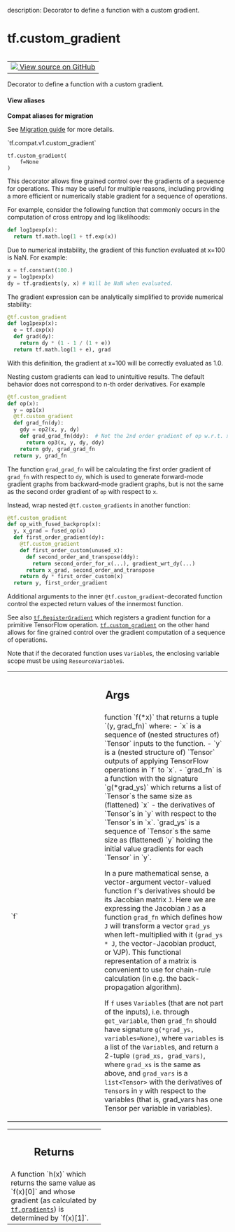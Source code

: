 description: Decorator to define a function with a custom gradient.

<div itemscope itemtype="http://developers.google.com/ReferenceObject">
<meta itemprop="name" content="tf.custom_gradient" />
<meta itemprop="path" content="Stable" />
</div>

# tf.custom_gradient

<!-- Insert buttons and diff -->

<table class="tfo-notebook-buttons tfo-api nocontent" align="left">
<td>
  <a target="_blank" href="https://github.com/tensorflow/tensorflow/blob/r2.3/tensorflow/python/ops/custom_gradient.py#L88-L222">
    <img src="https://www.tensorflow.org/images/GitHub-Mark-32px.png" />
    View source on GitHub
  </a>
</td>
</table>



Decorator to define a function with a custom gradient.

<section class="expandable">
  <h4 class="showalways">View aliases</h4>
  <p>
<b>Compat aliases for migration</b>
<p>See
<a href="https://www.tensorflow.org/guide/migrate">Migration guide</a> for
more details.</p>
<p>`tf.compat.v1.custom_gradient`</p>
</p>
</section>

<pre class="devsite-click-to-copy prettyprint lang-py tfo-signature-link">
<code>tf.custom_gradient(
    f=None
)
</code></pre>



<!-- Placeholder for "Used in" -->

This decorator allows fine grained control over the gradients of a sequence
for operations.  This may be useful for multiple reasons, including providing
a more efficient or numerically stable gradient for a sequence of operations.

For example, consider the following function that commonly occurs in the
computation of cross entropy and log likelihoods:

```python
def log1pexp(x):
  return tf.math.log(1 + tf.exp(x))
```

Due to numerical instability, the gradient of this function evaluated at x=100
is NaN.  For example:

```python
x = tf.constant(100.)
y = log1pexp(x)
dy = tf.gradients(y, x) # Will be NaN when evaluated.
```

The gradient expression can be analytically simplified to provide numerical
stability:

```python
@tf.custom_gradient
def log1pexp(x):
  e = tf.exp(x)
  def grad(dy):
    return dy * (1 - 1 / (1 + e))
  return tf.math.log(1 + e), grad
```

With this definition, the gradient at x=100 will be correctly evaluated as
1.0.

Nesting custom gradients can lead to unintuitive results. The default
behavior does not correspond to n-th order derivatives. For example

```python
@tf.custom_gradient
def op(x):
  y = op1(x)
  @tf.custom_gradient
  def grad_fn(dy):
    gdy = op2(x, y, dy)
    def grad_grad_fn(ddy):  # Not the 2nd order gradient of op w.r.t. x.
      return op3(x, y, dy, ddy)
    return gdy, grad_grad_fn
  return y, grad_fn
```

The function `grad_grad_fn` will be calculating the first order gradient
of `grad_fn` with respect to `dy`, which is used to generate forward-mode
gradient graphs from backward-mode gradient graphs, but is not the same as
the second order gradient of `op` with respect to `x`.

Instead, wrap nested `@tf.custom_gradients` in another function:

```python
@tf.custom_gradient
def op_with_fused_backprop(x):
  y, x_grad = fused_op(x)
  def first_order_gradient(dy):
    @tf.custom_gradient
    def first_order_custom(unused_x):
      def second_order_and_transpose(ddy):
        return second_order_for_x(...), gradient_wrt_dy(...)
      return x_grad, second_order_and_transpose
    return dy * first_order_custom(x)
  return y, first_order_gradient
```

Additional arguments to the inner `@tf.custom_gradient`-decorated function
control the expected return values of the innermost function.

See also <a href="../tf/RegisterGradient.md"><code>tf.RegisterGradient</code></a> which registers a gradient function for a
primitive TensorFlow operation. <a href="../tf/custom_gradient.md"><code>tf.custom_gradient</code></a> on the other hand allows
for fine grained control over the gradient computation of a sequence of
operations.

Note that if the decorated function uses `Variable`s, the enclosing variable
scope must be using `ResourceVariable`s.

<!-- Tabular view -->
 <table class="responsive fixed orange">
<colgroup><col width="214px"><col></colgroup>
<tr><th colspan="2"><h2 class="add-link">Args</h2></th></tr>

<tr>
<td>
`f`
</td>
<td>
function `f(*x)` that returns a tuple `(y, grad_fn)` where:
- `x` is a sequence of (nested structures of) `Tensor` inputs to the
function.
- `y` is a (nested structure of) `Tensor` outputs of applying TensorFlow
operations in `f` to `x`.
- `grad_fn` is a function with the signature `g(*grad_ys)` which returns
a list of `Tensor`s the same size as (flattened) `x` - the derivatives
of `Tensor`s in `y` with respect to the `Tensor`s in `x`.  `grad_ys` is
a sequence of `Tensor`s the same size as (flattened) `y` holding the
initial value gradients for each `Tensor` in `y`.

In a pure mathematical sense, a vector-argument vector-valued function
`f`'s derivatives should be its Jacobian matrix `J`. Here we are
expressing the Jacobian `J` as a function `grad_fn` which defines how
`J` will transform a vector `grad_ys` when left-multiplied with it
(`grad_ys * J`, the vector-Jacobian product, or VJP). This functional
representation of a matrix is convenient to use for chain-rule
calculation (in e.g. the back-propagation algorithm).

If `f` uses `Variable`s (that are not part of the
inputs), i.e. through `get_variable`, then `grad_fn` should have
signature `g(*grad_ys, variables=None)`, where `variables` is a list of
the `Variable`s, and return a 2-tuple `(grad_xs, grad_vars)`, where
`grad_xs` is the same as above, and `grad_vars` is a `list<Tensor>`
with the derivatives of `Tensor`s in `y` with respect to the variables
(that is, grad_vars has one Tensor per variable in variables).
</td>
</tr>
</table>



<!-- Tabular view -->
 <table class="responsive fixed orange">
<colgroup><col width="214px"><col></colgroup>
<tr><th colspan="2"><h2 class="add-link">Returns</h2></th></tr>
<tr class="alt">
<td colspan="2">
A function `h(x)` which returns the same value as `f(x)[0]` and whose
gradient (as calculated by <a href="../tf/gradients.md"><code>tf.gradients</code></a>) is determined by `f(x)[1]`.
</td>
</tr>

</table>

